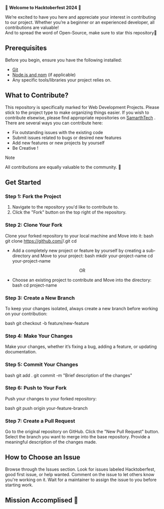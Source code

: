🎉 **Welcome to Hacktoberfest 2024** 🎉  

We’re excited to have you here and appreciate your interest in contributing to our project. Whether you’re a beginner or an experienced developer, all contributions are valuable! <br/>
And to spread the word of Open-Source, make sure to star this repository🌟

## Prerequisites
Before you begin, ensure you have the following installed:
- [Git](https://git-scm.com/)
- [Node.js and npm](https://nodejs.org/) (if applicable)
- Any specific tools/libraries your project relies on.

## What to Contribute?
This repository is specifically marked for Web Development Projects. Please stick to the project type to make organizing things easier. If you wish to contribute elsewise, please find appropriate repositories on [SamarthTech](https://github.com/SamarthTech) . 
<br/> There are several ways you can contribute here:
- Fix outstanding issues with the existing code
- Submit issues related to bugs or desired new features
- Add new features or new projects by yourself
- Be Creative !

> [!NOTE]
> All contributions are equally valuable to the community. 🥰

## Get Started
### Step 1: Fork the Project
1. Navigate to the repository you'd like to contribute to.
2. Click the "Fork" button on the top right of the repository.

### Step 2: Clone Your Fork
Clone your forked repository to your local machine and Move into it:
bash
git clone https://github.com/<username>/<repository-name>.git
cd <repository-name>

- Add a completely new project or feature by yourself by creating a sub-directory and Move to your project:
bash
mkdir your-project-name
cd your-project-name

<p align=center>OR</p>

- Choose an existing project to contribute and Move into the directory:
bash
cd project-name

### Step 3: Create a New Branch
To keep your changes isolated, always create a new branch before working on your contribution:

bash 
git checkout -b feature/new-feature

### Step 4: Make Your Changes
Make your changes, whether it’s fixing a bug, adding a feature, or updating documentation.

### Step 5: Commit Your Changes

bash
git add .
git commit -m "Brief description of the changes"

### Step 6: Push to Your Fork
Push your changes to your forked repository:

bash
git push origin your-feature-branch


### Step 7: Create a Pull Request

Go to the original repository on GitHub.
Click the "New Pull Request" button.
Select the branch you want to merge into the base repository.
Provide a meaningful description of the changes made.

## How to Choose an Issue

Browse through the Issues section.
Look for issues labeled Hacktoberfest, good first issue, or help wanted.
Comment on the issue to let others know you're working on it.
Wait for a maintainer to assign the issue to you before starting work.

## Mission Accomplised 🚀